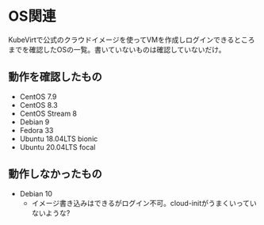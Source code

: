 # OS関連

KubeVirtで公式のクラウドイメージを使ってVMを作成しログインできるところまでを確認したOSの一覧。書いていないものは確認していないだけ。

## 動作を確認したもの

- CentOS 7.9
- CentOS 8.3
- CentOS Stream 8
- Debian 9
- Fedora 33
- Ubuntu 18.04LTS bionic
- Ubuntu 20.04LTS focal

## 動作しなかったもの

- Debian 10
  - イメージ書き込みはできるがログイン不可。cloud-initがうまくいっていないような?
